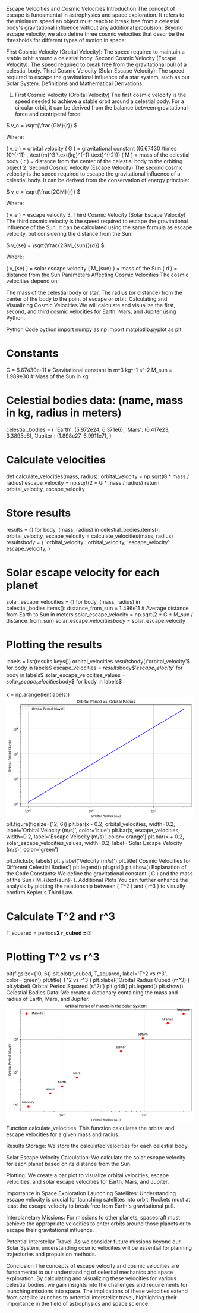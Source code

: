 Escape Velocities and Cosmic Velocities
Introduction
The concept of escape is fundamental in astrophysics and space exploration. It refers to the minimum speed an object must reach to break free from a celestial body's gravitational influence without any additional propulsion. Beyond escape velocity, we also define three cosmic velocities that describe the thresholds for different types of motion in space:

First Cosmic Velocity (Orbital Velocity): The speed required to maintain a stable orbit around a celestial body.
Second Cosmic Velocity (Escape Velocity): The speed required to break free from the gravitational pull of a celestial body.
Third Cosmic Velocity (Solar Escape Velocity): The speed required to escape the gravitational influence of a star system, such as our Solar System.
Definitions and Mathematical Derivations
1. First Cosmic Velocity (Orbital Velocity)
The first cosmic velocity is the speed needed to achieve a stable orbit around a celestial body. For a circular orbit, it can be derived from the balance between gravitational force and centripetal force:

$ v_o = \sqrt{\frac{GM}{r}} $

Where:

( v_o ) = orbital velocity
( G ) = gravitational constant ((6.67430 \times 10^{-11} , \text{m}^3 \text{kg}^{-1} \text}^{-2}))
( M ) = mass of the celestial body
( r ) = distance from the center of the celestial body to the orbiting object
2. Second Cosmic Velocity (Escape Velocity)
The second cosmic velocity is the speed required to escape the gravitational influence of a celestial body. It can be derived from the conservation of energy principle:

$ v_e = \sqrt{\frac{2GM}{r}} $

Where:

( v_e ) = escape velocity
3. Third Cosmic Velocity (Solar Escape Velocity)
The third cosmic velocity is the speed required to escape the gravitational influence of the Sun. It can be calculated using the same formula as escape velocity, but considering the distance from the Sun:

$ v_{se} = \sqrt{\frac{2GM_{sun}}{d}} $

Where:

( v_{se} ) = solar escape velocity
( M_{sun} ) = mass of the Sun
( d ) = distance from the Sun
Parameters Affecting Cosmic Velocities
The cosmic velocities depend on:

The mass of the celestial body or star.
The radius (or distance) from the center of the body to the point of escape or orbit.
Calculating and Visualizing Cosmic Velocities
We will calculate and visualize the first, second, and third cosmic velocities for Earth, Mars, and Jupiter using Python.

Python Code
python
import numpy as np
import matplotlib.pyplot as plt

# Constants
G = 6.67430e-11  # Gravitational constant in m^3 kg^-1 s^-2
M_sun = 1.989e30  # Mass of the Sun in kg

# Celestial bodies data: (name, mass in kg, radius in meters)
celestial_bodies = {
    'Earth': (5.972e24, 6.371e6),
    'Mars': (6.417e23, 3.3895e6),
    'Jupiter': (1.898e27, 6.9911e7),
}

# Calculate velocities
def calculate_velocities(mass, radius):
    orbital_velocity = np.sqrt(G * mass / radius)
    escape_velocity = np.sqrt(2 * G * mass / radius)
    return orbital_velocity, escape_velocity

# Store results
results = {}
for body, (mass, radius) in celestial_bodies.items():
    orbital_velocity, escape_velocity = calculate_velocities(mass, radius)
    results$body$ = {
        'orbital_velocity': orbital_velocity,
        'escape_velocity': escape_velocity,
    }

# Solar escape velocity for each planet
solar_escape_velocities = {}
for body, (mass, radius) in celestial_bodies.items():
    distance_from_sun = 1.496e11  # Average distance from Earth to Sun in meters
    solar_escape_velocity = np.sqrt(2 * G * M_sun / distance_from_sun)
    solar_escape_velocities$body$ = solar_escape_velocity

# Plotting the results
labels = list(results.keys())
orbital_velocities $results$body()'orbital_velocity'$ for body in labels$
escape_velocities = $results$body$$'escape_velocity'$ for body in labels$
solar_escape_velocities_values = $solar_escape_velocities$body$ for body in labels$

x = np.arange(len(labels))
![alt text](image-4.png)
plt.figure(figsize=(12, 6))
plt.bar(x - 0.2, orbital_velocities, width=0.2, label='Orbital Velocity (m/s)', color='blue')
plt.bar(x, escape_velocities, width=0.2, label='Escape Velocity (m/s)', color='orange')
plt.bar(x + 0.2, solar_escape_velocities_values, width=0.2, label='Solar Escape Velocity (m/s)', color='green')

plt.xticks(x, labels)
plt.ylabel('Velocity (m/s)')
plt.title('Cosmic Velocities for Different Celestial Bodies')
plt.legend()
plt.grid()
plt.show()
Explanation of the Code
Constants: We define the gravitational constant ( G ) and the mass of the Sun ( M_{\text{sun}} ).
Additional Plots
You can further enhance the analysis by plotting the relationship between ( T^2 ) and ( r^3 ) to visually confirm Kepler's Third Law.
# Calculate T^2 and r^3
T_squared = periods**2
r_cubed =i**3

# Plotting T^2 vs r^3
plt(figsize=(10, 6))
plt.plot(r_cubed, T_squared, label='T^2 vs r^3', color='green')
plt.title('T^2 vs r^3')
plt.xlabel('Orbital Radius Cubed (m^3)')
plt.ylabel('Orbital Period Squared (s^2)')
plt.grid()
plt.legend()
plt.show()
Celestial Bodies Data: We create a dictionary containing the mass and radius of Earth, Mars, and Jupiter.
![alt text](image-5.png)
Function calculate_velocities: This function calculates the orbital and escape velocities for a given mass and radius.

Results Storage: We store the calculated velocities for each celestial body.

Solar Escape Velocity Calculation: We calculate the solar escape velocity for each planet based on its distance from the Sun.

Plotting: We create a bar plot to visualize orbital velocities, escape velocities, and solar escape velocities for Earth, Mars, and Jupiter.

Importance in Space Exploration
Launching Satellites: Understanding escape velocity is crucial for launching satellites into orbit. Rockets must at least the escape velocity to break free from Earth's gravitational pull.

Interplanetary Missions: For missions to other planets, spacecraft must achieve the appropriate velocities to enter orbits around those planets or to escape their gravitational influence.

Potential Interstellar Travel: As we consider future missions beyond our Solar System, understanding cosmic velocities will be essential for planning trajectories and propulsion methods.

Conclusion
The concepts of escape velocity and cosmic velocities are fundamental to our understanding of celestial mechanics and space exploration. By calculating and visualizing these velocities for various celestial bodies, we gain insights into the challenges and requirements for launching missions into space. The implications of these velocities extend from satellite launches to potential interstellar travel, highlighting their importance in the field of astrophysics and space science.